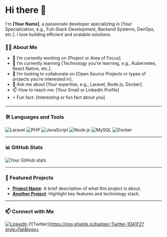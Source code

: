 # Hi there 👋

I'm **[Your Name]**, a passionate developer specializing in [Your Specialization, e.g., Full-Stack Development, Backend Systems, DevOps, etc.]. I love building efficient and scalable solutions.

### 👨‍💻 About Me
- 🔭 I’m currently working on [Project or Area of Focus].
- 🌱 I’m currently learning [Technology you're learning, e.g., Kubernetes, React Native, etc.].
- 👯 I’m looking to collaborate on [Open Source Projects or types of projects you're interested in].
- 💬 Ask me about [Your expertise, e.g., Laravel, Node.js, Docker].
- 📫 How to reach me: [Your Email or LinkedIn Profile]
- ⚡ Fun fact: [Interesting or fun fact about you]

---

### 🛠️ Languages and Tools
![Laravel](https://img.shields.io/badge/-Laravel-F05340?style=flat&logo=laravel&logoColor=white)
![PHP](https://img.shields.io/badge/-PHP-777BB4?style=flat&logo=php&logoColor=white)
![JavaScript](https://img.shields.io/badge/-JavaScript-F7DF1E?style=flat&logo=javascript&logoColor=black)
![Node.js](https://img.shields.io/badge/-Node.js-339933?style=flat&logo=nodedotjs&logoColor=white)
![MySQL](https://img.shields.io/badge/-MySQL-4479A1?style=flat&logo=mysql&logoColor=white)
![Docker](https://img.shields.io/badge/-Docker-2496ED?style=flat&logo=docker&logoColor=white)

---

### 📊 GitHub Stats

![Your GitHub stats](https://github-readme-stats.vercel.app/api?username=YourGitHubUsername&show_icons=true&theme=radical)

---

### 🌟 Featured Projects

- [**Project Name**](https://github.com/YourUsername/YourProject): A brief description of what this project is about.
- [**Another Project**](https://github.com/YourUsername/YourOtherProject): Highlight key features and technology stack.

---

### 📫 Connect with Me

[![LinkedIn](https://img.shields.io/badge/-LinkedIn-0A66C2?style=flat&logo=linkedin&logoColor=white)](https://www.linkedin.com/in/your-profile)
[![Twitter](https://img.shields.io/badge/-Twitter-1DA1F2?style=flat&logo=
